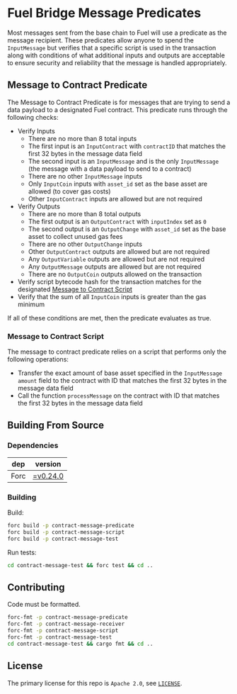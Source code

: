 # Fuel Bridge Message Predicates

Most messages sent from the base chain to Fuel will use a predicate as the message recipient. These predicates allow anyone to spend the `InputMessage` but verifies that a specific script is used in the transaction along with conditions of what additional inputs and outputs are acceptable to ensure security and reliability that the message is handled appropriately.

## Message to Contract Predicate

The Message to Contract Predicate is for messages that are trying to send a data payload to a designated Fuel contract. This predicate runs through the following checks:
- Verify Inputs
  - There are no more than 8 total inputs
  - The first input is an `InputContract` with `contractID` that matches the first 32 bytes in the message data field
  - The second input is an `InputMessage` and is the only `InputMessage` (the message with a data payload to send to a contract)
  - There are no other `InputMessage` inputs
  - Only `InputCoin` inputs with `asset_id` set as the base asset are allowed (to cover gas costs)
  - Other `InputContract` inputs are allowed but are not required
- Verify Outputs
  - There are no more than 8 total outputs
  - The first output is an `OutputContract` with `inputIndex` set as `0`
  - The second output is an `OutputChange` with `asset_id` set as the base asset to collect unused gas fees
  - There are no other `OutputChange` inputs
  - Other `OutputContract` outputs are allowed but are not required
  - Any `OutputVariable` outputs are allowed but are not required
  - Any `OutputMessage` outputs are allowed but are not required
  - There are no `OutputCoin` outputs allowed on the transaction
- Verify script bytecode hash for the transaction matches for the designated [Message to Contract Script](#message-to-contract-script)
- Verify that the sum of all `InputCoin` inputs is greater than the gas minimum

If all of these conditions are met, then the predicate evaluates as true.

### Message to Contract Script

The message to contract predicate relies on a script that performs only the following operations:
- Transfer the exact amount of base asset specified in the `InputMessage` `amount` field to the contract with ID that matches the first 32 bytes in the message data field
- Call the function `processMessage` on the contract with ID that matches the first 32 bytes in the message data field

## Building From Source

### Dependencies

| dep     | version                                                  |
| ------- | -------------------------------------------------------- |
| Forc    | [=v0.24.0](https://fuellabs.github.io/sway/v0.24.0/introduction/installation.html) |

### Building

Build:

```sh
forc build -p contract-message-predicate
forc build -p contract-message-script
forc build -p contract-message-test
```

Run tests:

```sh
cd contract-message-test && forc test && cd ..
```

## Contributing

Code must be formatted.

```sh
forc-fmt -p contract-message-predicate
forc-fmt -p contract-message-receiver
forc-fmt -p contract-message-script
forc-fmt -p contract-message-test
cd contract-message-test && cargo fmt && cd ..
```

## License

The primary license for this repo is `Apache 2.0`, see [`LICENSE`](./LICENSE).

